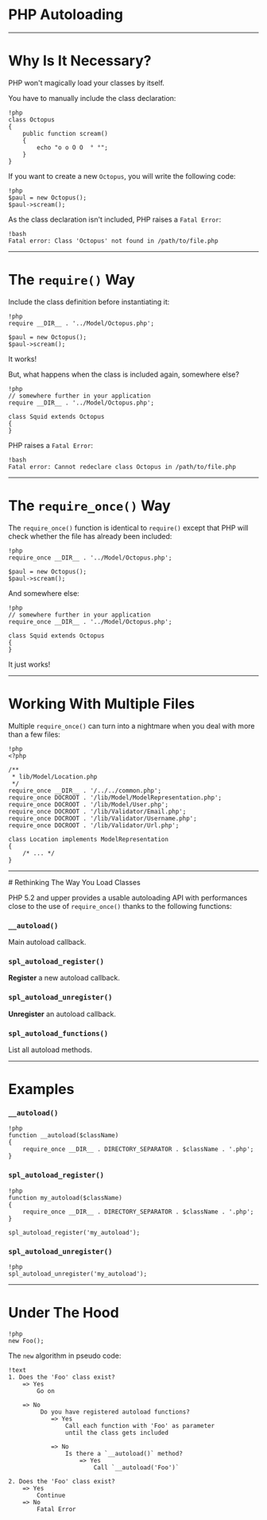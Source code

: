 # PHP Autoloading

---

# Why Is It Necessary?

PHP won't magically load your classes by itself.

You have to manually include the class declaration:

    !php
    class Octopus
    {
        public function scream()
        {
            echo "o o O O  ° °";
        }
    }

If you want to create a new `Octopus`, you will write the following code:

    !php
    $paul = new Octopus();
    $paul->scream();

As the class declaration isn't included, PHP raises a `Fatal Error`:

    !bash
    Fatal error: Class 'Octopus' not found in /path/to/file.php

---

# The `require()` Way

Include the class definition before instantiating it:

    !php
    require __DIR__ . '../Model/Octopus.php';

    $paul = new Octopus();
    $paul->scream();

It works!

But, what happens when the class is included again, somewhere else?

    !php
    // somewhere further in your application
    require __DIR__ . '../Model/Octopus.php';

    class Squid extends Octopus
    {
    }

PHP raises a `Fatal Error`:

    !bash
    Fatal error: Cannot redeclare class Octopus in /path/to/file.php

---

# The `require_once()` Way

The `require_once()` function is identical to `require()` except that PHP will
check whether the file has already been included:

    !php
    require_once __DIR__ . '../Model/Octopus.php';

    $paul = new Octopus();
    $paul->scream();

And somewhere else:

    !php
    // somewhere further in your application
    require_once __DIR__ . '../Model/Octopus.php';

    class Squid extends Octopus
    {
    }

It just works!

---

# Working With Multiple Files

Multiple `require_once()` can turn into a nightmare when you deal with more than
a few files:

    !php
    <?php

    /**
     * lib/Model/Location.php
     */
    require_once __DIR__ . '/../../common.php';
    require_once DOCROOT . '/lib/Model/ModelRepresentation.php';
    require_once DOCROOT . '/lib/Model/User.php';
    require_once DOCROOT . '/lib/Validator/Email.php';
    require_once DOCROOT . '/lib/Validator/Username.php';
    require_once DOCROOT . '/lib/Validator/Url.php';

    class Location implements ModelRepresentation
    {
        /* ... */
    }

---

# Rethinking The Way You Load Classes

PHP 5.2 and upper provides a usable autoloading API with performances close to
the use of `require_once()` thanks to the following functions:

### `__autoload()`

Main autoload callback.

### `spl_autoload_register()`

**Register** a new autoload callback.

### `spl_autoload_unregister()`

**Unregister** an autoload callback.

### `spl_autoload_functions()`

List all autoload methods.

---

# Examples

### `__autoload()`

    !php
    function __autoload($className)
    {
        require_once __DIR__ . DIRECTORY_SEPARATOR . $className . '.php';
    }

### `spl_autoload_register()`

    !php
    function my_autoload($className)
    {
        require_once __DIR__ . DIRECTORY_SEPARATOR . $className . '.php';
    }

    spl_autoload_register('my_autoload');

### `spl_autoload_unregister()`

    !php
    spl_autoload_unregister('my_autoload');

---

# Under The Hood

    !php
    new Foo();

The `new` algorithm in pseudo code:

    !text
    1. Does the 'Foo' class exist?
        => Yes
            Go on

        => No
             Do you have registered autoload functions?
                => Yes
                    Call each function with 'Foo' as parameter
                    until the class gets included

                => No
                    Is there a `__autoload()` method?
                        => Yes
                            Call `__autoload('Foo')`

    2. Does the 'Foo' class exist?
        => Yes
            Continue
        => No
            Fatal Error
